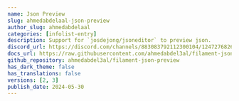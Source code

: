 ```yaml
---
name: Json Preview
slug: ahmedabdelaal-json-preview
author_slug: ahmedabdelaal
categories: [infolist-entry]
description: Support for `josdejong/jsoneditor` to preview json.
discord_url: https://discord.com/channels/883083792112300104/1247276826229735526
docs_url: https://raw.githubusercontent.com/ahmedabdel3al/filament-json-preview/main/README.md
github_repository: ahmedabdel3al/filament-json-preview
has_dark_theme: false
has_translations: false
versions: [2, 3]
publish_date: 2024-05-30
---
```


